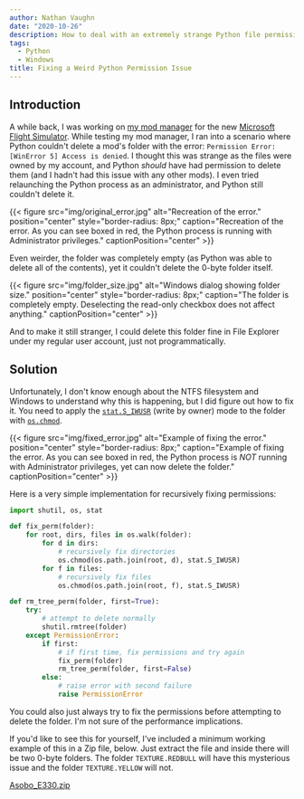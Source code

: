 ```yaml
---
author: Nathan Vaughn
date: "2020-10-26"
description: How to deal with an extremely strange Python file permission issue
tags:
  - Python
  - Windows
title: Fixing a Weird Python Permission Issue
---
```


## Introduction

A while back, I was working on
[my mod manager](https://github.com/NathanVaughn/msfs-mod-manager/)
for the new [Microsoft Flight Simulator](https://www.flightsimulator.com/).
While testing my mod manager, I ran into a scenario where Python
couldn't delete a mod's folder with the error:
`Permission Error: [WinError 5] Access is denied`.
I thought this was strange as the files were owned by my account, and Python
_should_ have had permission to delete them (and I hadn't had this issue with
any other mods). I even tried relaunching the Python process
as an administrator, and Python still couldn't delete it.

{{< figure src="img/original_error.jpg" alt="Recreation of the error." position="center" style="border-radius: 8px;" caption="Recreation of the error. As you can see boxed in red, the Python process is running with Administrator privileges." captionPosition="center" >}}

Even weirder, the folder was completely empty
(as Python was able to delete all of the contents), yet it couldn't delete
the 0-byte folder itself.

{{< figure src="img/folder_size.jpg" alt="Windows dialog showing folder size." position="center" style="border-radius: 8px;" caption="The folder is completely empty. Deselecting the read-only checkbox does not affect anything." captionPosition="center" >}}

And to make it still stranger, I could delete this folder fine
in File Explorer under my regular user account, just not programmatically.

## Solution

Unfortunately, I don't know enough about the NTFS filesystem and Windows to understand
why this is happening, but I did figure out how to fix it. You need to apply
the [`stat.S_IWUSR`](https://docs.python.org/3/library/stat.html#stat.S_IWUSR)
(write by owner) mode to the folder with
[`os.chmod`](https://docs.python.org/3/library/os.html#os.chmod).

{{< figure src="img/fixed_error.jpg" alt="Example of fixing the error." position="center" style="border-radius: 8px;" caption="Example of fixing the error. As you can see boxed in red, the Python process is *NOT* running with Administrator privileges, yet can now delete the folder." captionPosition="center" >}}

Here is a very simple implementation for recursively fixing permissions:

```python
import shutil, os, stat

def fix_perm(folder):
    for root, dirs, files in os.walk(folder):
        for d in dirs:
            # recursively fix directories
            os.chmod(os.path.join(root, d), stat.S_IWUSR)
        for f in files:
            # recursively fix files
            os.chmod(os.path.join(root, f), stat.S_IWUSR)

def rm_tree_perm(folder, first=True):
    try:
        # attempt to delete normally
        shutil.rmtree(folder)
    except PermissionError:
        if first:
            # if first time, fix permissions and try again
            fix_perm(folder)
            rm_tree_perm(folder, first=False)
        else:
            # raise error with second failure
            raise PermissionError

```

You could also just always try to fix the permissions before attempting
to delete the folder. I'm not sure of the performance implications.

If you'd like to see this for yourself, I've included a minimum working example
of this in a Zip file, below. Just extract the file and inside
there will be two 0-byte folders. The folder `TEXTURE.REDBULL` will have this
mysterious issue and the folder `TEXTURE.YELLOW` will not.

[Asobo_E330.zip](files/Asobo_E330.zip)
